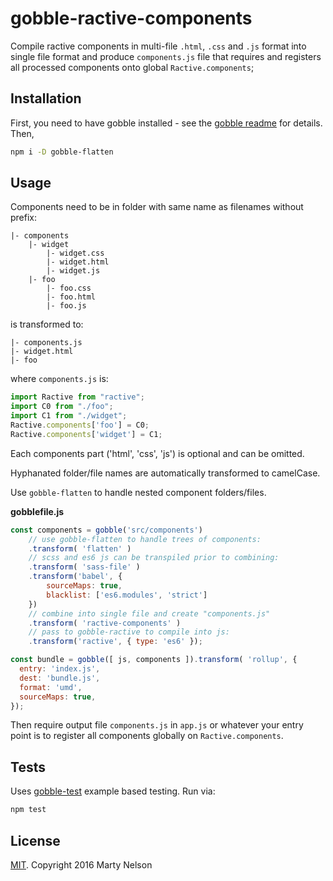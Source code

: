 # gobble-ractive-components

Compile ractive components in multi-file `.html`, `.css` and `.js` format into
single file format and produce `components.js` file that requires and registers 
all processed components onto global `Ractive.components`;

## Installation

First, you need to have gobble installed - see 
the [gobble readme](https://github.com/gobblejs/gobble) for details. Then,

```bash
npm i -D gobble-flatten
```

## Usage

Components need to be in folder with same name as filenames without prefix:

```
|- components
    |- widget
        |- widget.css
        |- widget.html
        |- widget.js
    |- foo
        |- foo.css
        |- foo.html
        |- foo.js
```

is transformed to:
```
|- components.js
|- widget.html
|- foo
```

where `components.js` is:

```js
import Ractive from "ractive";
import C0 from "./foo";
import C1 from "./widget";
Ractive.components['foo'] = C0;
Ractive.components['widget'] = C1;
```

Each components part ('html', 'css', 'js') is optional and can be omitted.

Hyphanated folder/file names are automatically transformed to camelCase.

Use `gobble-flatten` to handle nested component folders/files. 

**gobblefile.js**

```js
const components = gobble('src/components')
	// use gobble-flatten to handle trees of components:
	.transform( 'flatten' )
	// scss and es6 js can be transpiled prior to combining:
	.transform( 'sass-file' )
	.transform('babel', {
		sourceMaps: true,
		blacklist: ['es6.modules', 'strict']
	})
	// combine into single file and create "components.js"
	.transform( 'ractive-components' )
	// pass to gobble-ractive to compile into js:
	.transform('ractive', { type: 'es6' });

const bundle = gobble([ js, components ]).transform( 'rollup', {
  entry: 'index.js',
  dest: 'bundle.js',
  format: 'umd',
  sourceMaps: true,
});
```

Then require output file `components.js` in `app.js` or whatever 
your entry point is to register all components globally on `Ractive.components`.

## Tests

Uses [gobble-test](https://github.com/gobblejs/gobble-test) example based testing. Run via:

```bash
npm test
```

## License

[MIT](https://opensource.org/licenses/MIT). Copyright 2016 Marty Nelson
